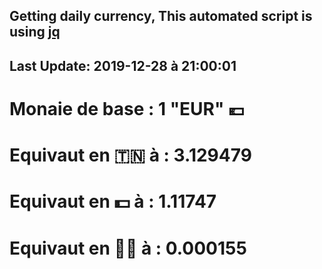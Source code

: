 ## Getting daily currency, This automated script is using [jq](https://stedolan.github.io/jq/)
## Last Update:  2019-12-28 à 21:00:01
 # Monaie de base : 1 "EUR" 💶 
 # Equivaut en 🇹🇳 à :  3.129479 
 # Equivaut en 💵 à : 1.11747
 # Equivaut en 🐱‍💻 à :  0.000155
